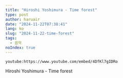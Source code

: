 ```yaml
---
title: "Hiroshi Yoshimura - Time forest"
type: post
author: haruair
date: "2024-11-22T07:38:41"
lang: ko
slug: "2024-11-22-time-forest"
tags:
  - 음악
noIndex: true
---
```


`youtube:https://www.youtube.com/embed/4DfKl7gIDRo`

Hiroshi Yoshimura - Time forest

